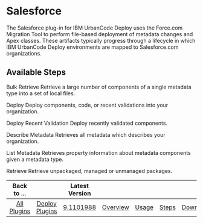 
Salesforce
==========


The Salesforce plug-in for IBM UrbanCode Deploy uses the Force.com Migration Tool to perform file-based deployment of 
metadata changes and Apex classes. These artifacts typically progress through a lifecycle in which IBM UrbanCode Deploy 
environments are mapped to Salesforce.com organizations.



Available Steps
---------------


Bulk Retrieve Retrieve a 
large number of components of a single metadata type into a set of local files.


Deploy Deploy components, code, or 
recent validations into your organization.


Deploy Recent Validation Deploy recently validated components.


Describe 
Metadata Retrieves all metadata which describes your organization.


List Metadata Retrieves property information about 
metadata components given a metadata type.


Retrieve Retrieve unpackaged, managed or unmanaged packages.





|Back to ...||Latest Version|||||
| :---: | :---: | :---: | :---: | :---: | :---: | :---: |
|[All Plugins](../../index.md)|[Deploy Plugins](../README.md)|[9.1101988](https://raw.githubusercontent.com/UrbanCode/IBM-UCD-PLUGINS/main/files/SalesForce/salesforce-9.1101988.zip)|[Overview](overview.md)|[Usage](usage.md)|[Steps](steps.md)|[Downloads](downloads.md)|
